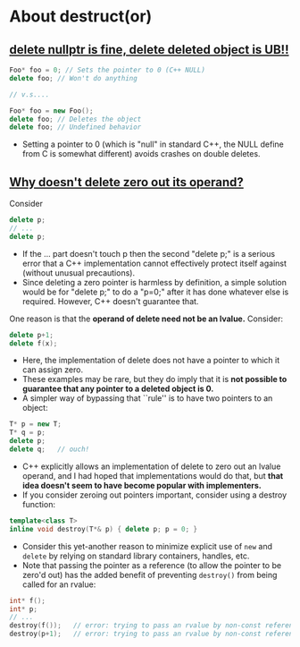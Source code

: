 # About destruct(or)


## [delete nullptr is fine, delete deleted object is UB!!]()

```cpp
Foo* foo = 0; // Sets the pointer to 0 (C++ NULL)
delete foo; // Won't do anything

// v.s....

Foo* foo = new Foo();
delete foo; // Deletes the object
delete foo; // Undefined behavior
```

- Setting a pointer to 0 (which is "null" in standard C++, the NULL define from C is somewhat different) avoids crashes on double deletes.

## [Why doesn't delete zero out its operand?](https://www.stroustrup.com/bs_faq2.html#delete-zero)

Consider

```cpp
delete p;
// ...
delete p;
```

- If the ... part doesn't touch p then the second "delete p;" is a serious error that a C++ implementation cannot effectively protect itself against (without unusual precautions).
- Since deleting a zero pointer is harmless by definition, a simple solution would be for "delete p;" to do a "p=0;" after it has done whatever else is required. However, C++ doesn't guarantee that.

One reason is that the **operand of delete need not be an lvalue.** Consider:

```cpp
delete p+1;
delete f(x);
```

- Here, the implementation of delete does not have a pointer to which it can assign zero.
- These examples may be rare, but they do imply that it is **not possible to guarantee that any pointer to a deleted object is 0.**
- A simpler way of bypassing that ``rule'' is to have two pointers to an object:

```cpp
T* p = new T;
T* q = p;
delete p;
delete q;	// ouch!
```

- C++ explicitly allows an implementation of delete to zero out an lvalue operand, and I had hoped that implementations would do that, but **that idea doesn't seem to have become popular with implementers.**
- If you consider zeroing out pointers important, consider using a destroy function:

```cpp
template<class T>
inline void destroy(T*& p) { delete p; p = 0; }
```

- Consider this yet-another reason to minimize explicit use of `new` and `delete` by relying on standard library containers, handles, etc.
- Note that passing the pointer as a reference (to allow the pointer to be zero'd out) has the added benefit of preventing `destroy()` from being called for an rvalue:

```cpp
int* f();
int* p;
// ...
destroy(f());	// error: trying to pass an rvalue by non-const reference
destroy(p+1);	// error: trying to pass an rvalue by non-const reference
```